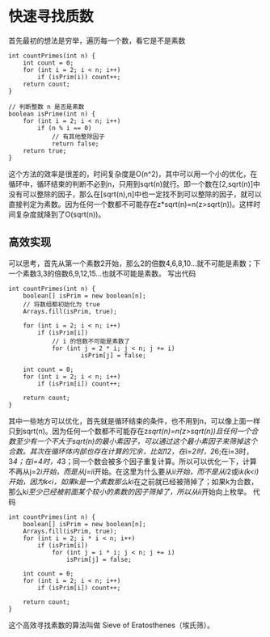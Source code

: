 # 快速寻找质数
首先最初的想法是穷举，遍历每一个数，看它是不是素数
```
int countPrimes(int n) {
    int count = 0;
    for (int i = 2; i < n; i++)
        if (isPrim(i)) count++;
    return count;
}

// 判断整数 n 是否是素数
boolean isPrime(int n) {
    for (int i = 2; i < n; i++)
        if (n % i == 0)
            // 有其他整除因子
            return false;
    return true;
}
```
这个方法的效率是很差的，时间复杂度是O(n^2)，其中可以用一个小的优化，在循环中，循环结束的判断不必到n，只用到sqrt(n)就行。即一个数在[2,sqrt(n)]中没有可以整除的因子，那么在[sqrt(n),n]中也一定找不到可以整除的因子，就可以直接判定为素数。因为任何一个数都不可能存在z*sqrt(n)=n(z>sqrt(n))。这样时间复杂度就降到了O(sqrt(n))。

## 高效实现
可以思考，首先从第一个素数2开始，那么2的倍数4,6,8,10...就不可能是素数；下一个素数3,3的倍数6,9,12,15...也就不可能是素数。
写出代码
```
int countPrimes(int n) {
    boolean[] isPrim = new boolean[n];
    // 将数组都初始化为 true
    Arrays.fill(isPrim, true);

    for (int i = 2; i < n; i++) 
        if (isPrim[i]) 
            // i 的倍数不可能是素数了
            for (int j = 2 * i; j < n; j += i) 
                    isPrim[j] = false;

    int count = 0;
    for (int i = 2; i < n; i++)
        if (isPrim[i]) count++;

    return count;
}
```
其中一些地方可以优化，首先就是循环结束的条件，也不用到n，可以像上面一样只到sqrt(n)。因为任何一个数都不可能存在z*sqrt(n)=n(z>sqrt(n))且任何一个合数至少有一个不大于sqrt(n)的最小素因子，可以通过这个最小素因子来筛掉这个合数。其次在循环体内部也存在计算的冗余，比如12，在i=2时，2*6;在i=3时，3*4；在i=4时，4*3；同一个数会被多个因子重复计算。所以可以优化一下，计算不再从j=2*i开始，而是从j=i*i开始。在这里为什么要从i*i开始，而不是从i*2或i*k(k<i)开始，因为k<i，如果k是一个素数那么k*i在之前就已经被筛掉了；如果k为合数，那么k*i至少已经被前面某个较小的素数的因子筛掉了，所以从i*i开始向上枚举。
代码
```
int countPrimes(int n) {
    boolean[] isPrim = new boolean[n];
    Arrays.fill(isPrim, true);
    for (int i = 2; i * i < n; i++) 
        if (isPrim[i]) 
            for (int j = i * i; j < n; j += i) 
                isPrim[j] = false;

    int count = 0;
    for (int i = 2; i < n; i++)
        if (isPrim[i]) count++;

    return count;
}
```
这个高效寻找素数的算法叫做 Sieve of Eratosthenes（埃氏筛）。


